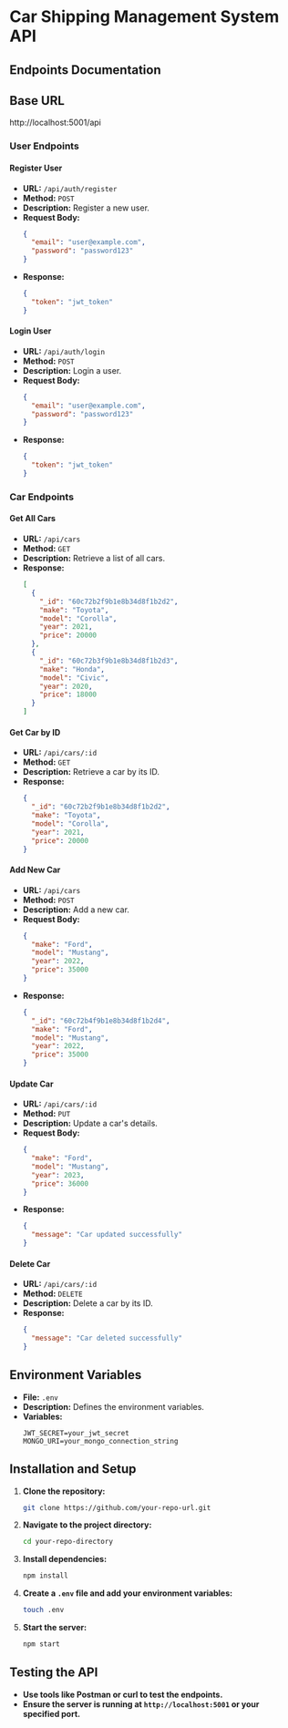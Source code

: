 # Car Shipping Management System API

## Endpoints Documentation

## Base URL

http://localhost:5001/api

### User Endpoints

#### Register User

- **URL:** `/api/auth/register`
- **Method:** `POST`
- **Description:** Register a new user.
- **Request Body:**
  ```json
  {
    "email": "user@example.com",
    "password": "password123"
  }
  ```
- **Response:**
  ```json
  {
    "token": "jwt_token"
  }
  ```

#### Login User

- **URL:** `/api/auth/login`
- **Method:** `POST`
- **Description:** Login a user.
- **Request Body:**
  ```json
  {
    "email": "user@example.com",
    "password": "password123"
  }
  ```
- **Response:**
  ```json
  {
    "token": "jwt_token"
  }
  ```

### Car Endpoints

#### Get All Cars

- **URL:** `/api/cars`
- **Method:** `GET`
- **Description:** Retrieve a list of all cars.
- **Response:**
  ```json
  [
    {
      "_id": "60c72b2f9b1e8b34d8f1b2d2",
      "make": "Toyota",
      "model": "Corolla",
      "year": 2021,
      "price": 20000
    },
    {
      "_id": "60c72b3f9b1e8b34d8f1b2d3",
      "make": "Honda",
      "model": "Civic",
      "year": 2020,
      "price": 18000
    }
  ]
  ```

#### Get Car by ID

- **URL:** `/api/cars/:id`
- **Method:** `GET`
- **Description:** Retrieve a car by its ID.
- **Response:**
  ```json
  {
    "_id": "60c72b2f9b1e8b34d8f1b2d2",
    "make": "Toyota",
    "model": "Corolla",
    "year": 2021,
    "price": 20000
  }
  ```

#### Add New Car

- **URL:** `/api/cars`
- **Method:** `POST`
- **Description:** Add a new car.
- **Request Body:**
  ```json
  {
    "make": "Ford",
    "model": "Mustang",
    "year": 2022,
    "price": 35000
  }
  ```
- **Response:**
  ```json
  {
    "_id": "60c72b4f9b1e8b34d8f1b2d4",
    "make": "Ford",
    "model": "Mustang",
    "year": 2022,
    "price": 35000
  }
  ```

#### Update Car

- **URL:** `/api/cars/:id`
- **Method:** `PUT`
- **Description:** Update a car's details.
- **Request Body:**
  ```json
  {
    "make": "Ford",
    "model": "Mustang",
    "year": 2023,
    "price": 36000
  }
  ```
- **Response:**
  ```json
  {
    "message": "Car updated successfully"
  }
  ```

#### Delete Car

- **URL:** `/api/cars/:id`
- **Method:** `DELETE`
- **Description:** Delete a car by its ID.
- **Response:**
  ```json
  {
    "message": "Car deleted successfully"
  }
  ```

## Environment Variables

- **File:** `.env`
- **Description:** Defines the environment variables.
- **Variables:**
  ```
  JWT_SECRET=your_jwt_secret
  MONGO_URI=your_mongo_connection_string
  ```

## Installation and Setup

1. **Clone the repository:**

   ```sh
   git clone https://github.com/your-repo-url.git
   ```

2. **Navigate to the project directory:**

   ```sh
   cd your-repo-directory
   ```

3. **Install dependencies:**

   ```sh
   npm install
   ```

4. **Create a `.env` file and add your environment variables:**

   ```sh
   touch .env
   ```

5. **Start the server:**
   ```sh
   npm start
   ```

## Testing the API

- **Use tools like Postman or curl to test the endpoints.**
- **Ensure the server is running at `http://localhost:5001` or your specified port.**

